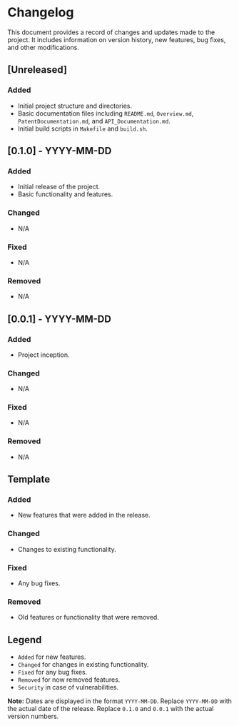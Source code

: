 # Changelog

This document provides a record of changes and updates made to the project. It includes information on version history, new features, bug fixes, and other modifications.

## [Unreleased]

### Added
- Initial project structure and directories.
- Basic documentation files including `README.md`, `Overview.md`, `PatentDocumentation.md`, and `API_Documentation.md`.
- Initial build scripts in `Makefile` and `build.sh`.

## [0.1.0] - YYYY-MM-DD

### Added
- Initial release of the project.
- Basic functionality and features.

### Changed
- N/A

### Fixed
- N/A

### Removed
- N/A

## [0.0.1] - YYYY-MM-DD

### Added
- Project inception.

### Changed
- N/A

### Fixed
- N/A

### Removed
- N/A

## Template

### Added
- New features that were added in the release.

### Changed
- Changes to existing functionality.

### Fixed
- Any bug fixes.

### Removed
- Old features or functionality that were removed.

## Legend

- `Added` for new features.
- `Changed` for changes in existing functionality.
- `Fixed` for any bug fixes.
- `Removed` for now removed features.
- `Security` in case of vulnerabilities.

**Note:** Dates are displayed in the format `YYYY-MM-DD`. Replace `YYYY-MM-DD` with the actual date of the release. Replace `0.1.0` and `0.0.1` with the actual version numbers.
